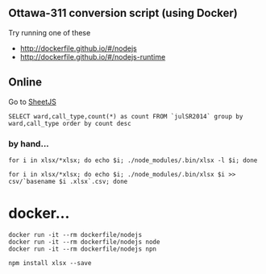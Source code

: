 ## Ottawa-311 conversion script (using Docker)

Try running one of these

* http://dockerfile.github.io/#/nodejs
* http://dockerfile.github.io/#/nodejs-runtime

## Online
Go to [SheetJS](http://sheetjs.com/sexql/)

    SELECT ward,call_type,count(*) as count FROM `julSR2014` group by ward,call_type order by count desc

### by hand...

    for i in xlsx/*xlsx; do echo $i; ./node_modules/.bin/xlsx -l $i; done
    
    for i in xlsx/*xlsx; do echo $i; ./node_modules/.bin/xlsx $i >> csv/`basename $i .xlsx`.csv; done

# docker...

    docker run -it --rm dockerfile/nodejs
    docker run -it --rm dockerfile/nodejs node
    docker run -it --rm dockerfile/nodejs npn

    npm install xlsx --save